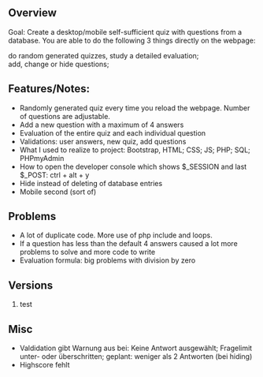 ## Overview

Goal: Create a desktop/mobile self-sufficient quiz with questions 
from a database. You are able to do the following 3 things directly 
on the webpage:

do random generated quizzes, study a detailed evaluation;  
add, change or hide questions; 

## Features/Notes:

* Randomly generated quiz every time you reload the webpage. Number of questions are adjustable.
* Add a new question with a maximum of 4 answers
* Evaluation of the entire quiz and each individual question
* Validations: user answers, new quiz, add questions
* What I used to realize to project: Bootstrap, HTML; CSS; JS; PHP; SQL; PHPmyAdmin
* How to open the developer console which shows $_SESSION and last $_POST: ctrl + alt + y
* Hide instead of deleting of database entries
* Mobile second (sort of)

## Problems

* A lot of duplicate code. More use of php include and loops.
* If a question has less than the default 4 answers caused a lot 
more problems to solve and more code to write
* Evaluation formula: big problems with division by zero

## Versions

1. test

## Misc
* Valdidation gibt Warnung aus bei: Keine Antwort ausgewählt; Fragelimit unter- oder überschritten; geplant: weniger als 2 Antworten (bei hiding)
* Highscore fehlt


